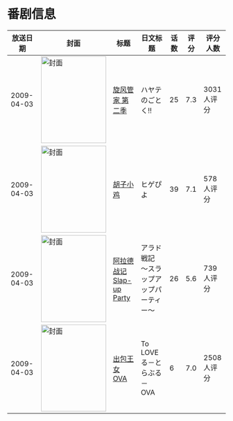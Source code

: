 # 番剧信息

|放送日期|封面|标题|日文标题|话数|评分|评分人数|
|---|---|---|---|---|---|---|
|2009-04-03|<img src="//lain.bgm.tv/pic/cover/c/97/0a/1427_20BXp.jpg" alt="封面" style="width:150px;height:200px;object-fit:cover;">|[旋风管家 第二季](https://bangumi.tv/subject/1427)|ハヤテのごとく!!|25|7.3|3031人评分|
|2009-04-03|<img src="//lain.bgm.tv/pic/cover/c/02/45/1467_N0iPP.jpg" alt="封面" style="width:150px;height:200px;object-fit:cover;">|[胡子小鸡](https://bangumi.tv/subject/1467)|ヒゲぴよ|39|7.1|578人评分|
|2009-04-03|<img src="//lain.bgm.tv/pic/cover/c/06/a8/1593_DjJ48.jpg" alt="封面" style="width:150px;height:200px;object-fit:cover;">|[阿拉德战记 Slap-up Party](https://bangumi.tv/subject/1593)|アラド戦記 ～スラップアップパーティー～|26|5.6|739人评分|
|2009-04-03|<img src="//lain.bgm.tv/pic/cover/c/93/68/3325_aTDMv.jpg" alt="封面" style="width:150px;height:200px;object-fit:cover;">|[出包王女 OVA](https://bangumi.tv/subject/3325)|To LOVEる－とらぶる－ OVA|6|7.0|2508人评分|
